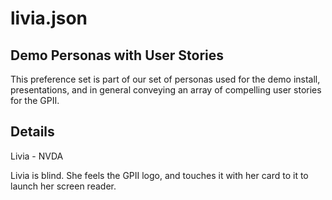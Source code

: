 # livia.json

## Demo Personas with User Stories

This preference set is part of our set of personas used for the demo install,
presentations, and in general conveying an array of compelling user stories for
the GPII.

## Details

Livia - NVDA

Livia is blind.  She feels the GPII logo, and touches it with her card to it to launch her screen reader.

